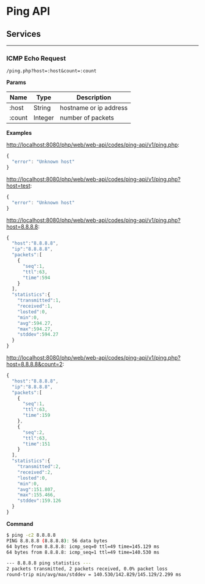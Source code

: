 # Ping API

## Services
---

### ICMP Echo Request

```
/ping.php?host=:host&count=:count
```

**Params**

| Name | Type | Description |
|-|-|-|
| :host | String | hostname or ip address |
| :count | Integer | number of packets |

**Examples**

[http://localhost:8080/php/web/web-api/codes/ping-api/v1/ping.php](http://localhost:8080/php/web/web-api/codes/ping-api/v1/ping.php):
```js
{
  "error": "Unknown host"
}
```

[http://localhost:8080/php/web/web-api/codes/ping-api/v1/ping.php?host=test](http://localhost:8080/php/web/web-api/codes/ping-api/v1/ping.php?host=test):
```js
{
  "error": "Unknown host"
}
```

[http://localhost:8080/php/web/web-api/codes/ping-api/v1/ping.php?host=8.8.8.8](http://localhost:8080/php/web/web-api/codes/ping-api/v1/ping.php?host=8.8.8.8):
```js
{
  "host":"8.8.8.8",
  "ip":"8.8.8.8",
  "packets":[
    {
      "seq":1,
      "ttl":63,
      "time":594
    }
  ],
  "statistics":{
    "transmitted":1,
    "received":1,
    "losted":0,
    "min":0,
    "avg":594.27,
    "max":594.27,
    "stddev":594.27
  }
}
```

[http://localhost:8080/php/web/web-api/codes/ping-api/v1/ping.php?host=8.8.8.8&count=2](http://localhost:8080/php/web/web-api/codes/ping-api/v1/ping.php?host=8.8.8.8&count=2):
```js
{
  "host":"8.8.8.8",
  "ip":"8.8.8.8",
  "packets":[
    {
      "seq":1,
      "ttl":63,
      "time":159
    },
    {
      "seq":2,
      "ttl":63,
      "time":151
    }
  ],
  "statistics":{
    "transmitted":2,
    "received":2,
    "losted":0,
    "min":0,
    "avg":151.807,
    "max":155.466,
    "stddev":159.126
  }
}
```

**Command**

```sh
$ ping -c2 8.8.8.8
PING 8.8.8.8 (8.8.8.8): 56 data bytes
64 bytes from 8.8.8.8: icmp_seq=0 ttl=49 time=145.129 ms
64 bytes from 8.8.8.8: icmp_seq=1 ttl=49 time=140.530 ms

--- 8.8.8.8 ping statistics ---
2 packets transmitted, 2 packets received, 0.0% packet loss
round-trip min/avg/max/stddev = 140.530/142.829/145.129/2.299 ms
```

